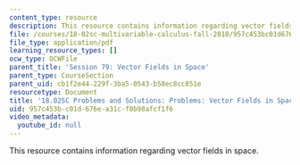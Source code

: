 ```yaml
---
content_type: resource
description: This resource contains information regarding vector fields in space.
file: /courses/18-02sc-multivariable-calculus-fall-2010/957c453bc01d676ea31cf0b98afcf1f6_MIT18_02SC_pb_79_comb.pdf
file_type: application/pdf
learning_resource_types: []
ocw_type: OCWFile
parent_title: 'Session 79: Vector Fields in Space'
parent_type: CourseSection
parent_uid: cb1f2e44-229f-3ba5-0543-b58ec8cc851e
resourcetype: Document
title: '18.02SC Problems and Solutions: Problems: Vector Fields in Space'
uid: 957c453b-c01d-676e-a31c-f0b98afcf1f6
video_metadata:
  youtube_id: null
---
```

This resource contains information regarding vector fields in space.

